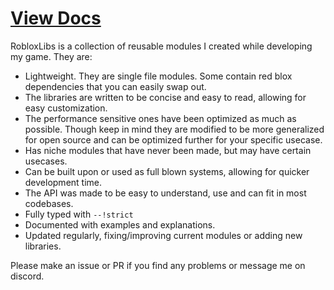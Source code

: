 # [View Docs](https://parihsz.github.io/RobloxLibs/)
RobloxLibs is a collection of reusable modules I created while developing my game.
They are: 
* Lightweight. They are single file modules. Some contain red blox dependencies that you can easily swap out.
* The libraries are written to be concise and easy to read, allowing for easy customization.
* The performance sensitive ones have been optimized as much as possible. Though keep in mind they are modified to be more generalized for open source and can be optimized further for your specific usecase.
* Has niche modules that have never been made, but may have certain usecases.
* Can be built upon or used as full blown systems, allowing for quicker development time.
* The API was made to be easy to understand, use and can fit in most codebases.
* Fully typed with ``--!strict``
* Documented with examples and explanations.
* Updated regularly, fixing/improving current modules or adding new libraries. 

Please make an issue or PR if you find any problems or message me on discord.
